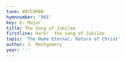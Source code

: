 ```yaml
---
tune: WATCHMAN
hymnnumber: '901'
key: E♭ Major
title: The Song of Jubilee
firstline: Hark!  the song of Jubilee
topic: 'The Home Eternal: Return of Christ'
author: J. Montgomery
year: '-'
---
```

